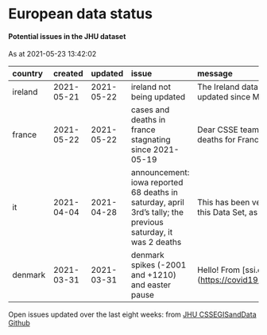 European data status
================

#### Potential issues in the JHU dataset

As at 2021-05-23 13:42:02

| country | created    | updated    | issue                                                                                                        | message                                                  | url                                                      |
| :------ | :--------- | :--------- | :----------------------------------------------------------------------------------------------------------- | :------------------------------------------------------- | :------------------------------------------------------- |
| ireland | 2021-05-21 | 2021-05-22 | ireland not being updated                                                                                    | The Ireland data are not updated since May 14…           | <https://github.com/CSSEGISandData/COVID-19/issues/4112> |
| france  | 2021-05-22 | 2021-05-22 | cases and deaths in france stagnating since 2021-05-19                                                       | Dear CSSE team, Both cases & deaths for France se…       | <https://github.com/CSSEGISandData/COVID-19/issues/4114> |
| it      | 2021-04-04 | 2021-04-28 | announcement: iowa reported 68 deaths in saturday, april 3rd’s tally; the previous saturday, it was 2 deaths | This has been verified here in this Data Set, as w…      | <https://github.com/CSSEGISandData/COVID-19/issues/3919> |
| denmark | 2021-03-31 | 2021-03-31 | denmark spikes (-2001 and +1210) and easter pause                                                            | Hello\! From \[ssi.dk\](<https://covid19.ssi.dk/overva>… | <https://github.com/CSSEGISandData/COVID-19/issues/3903> |

Open issues updated over the last eight weeks: from [JHU CSSEGISandData
Github](https://github.com/CSSEGISandData/COVID-19/)
